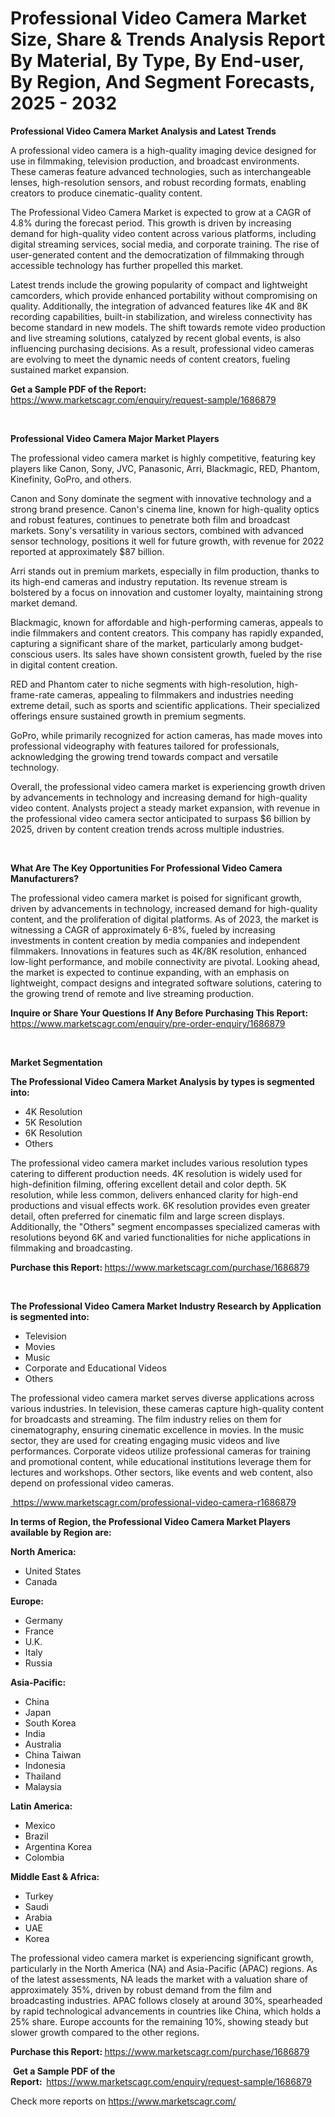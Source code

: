 <p><h1>Professional Video Camera Market Size, Share & Trends Analysis Report By Material, By Type, By End-user, By Region, And Segment Forecasts, 2025 - 2032</h1></p><p><strong>Professional Video Camera Market Analysis and Latest Trends</strong></p>
<p><p>A professional video camera is a high-quality imaging device designed for use in filmmaking, television production, and broadcast environments. These cameras feature advanced technologies, such as interchangeable lenses, high-resolution sensors, and robust recording formats, enabling creators to produce cinematic-quality content. </p><p>The Professional Video Camera Market is expected to grow at a CAGR of 4.8% during the forecast period. This growth is driven by increasing demand for high-quality video content across various platforms, including digital streaming services, social media, and corporate training. The rise of user-generated content and the democratization of filmmaking through accessible technology has further propelled this market. </p><p>Latest trends include the growing popularity of compact and lightweight camcorders, which provide enhanced portability without compromising on quality. Additionally, the integration of advanced features like 4K and 8K recording capabilities, built-in stabilization, and wireless connectivity has become standard in new models. The shift towards remote video production and live streaming solutions, catalyzed by recent global events, is also influencing purchasing decisions. As a result, professional video cameras are evolving to meet the dynamic needs of content creators, fueling sustained market expansion.</p></p>
<p><strong>Get a Sample PDF of the Report:&nbsp;</strong> <a href="https://www.marketscagr.com/enquiry/request-sample/1686879?utm_campaign=1998&utm_medium=2&utm_source=Github&utm_content=ia&utm_term=10022025&utm_id=professional-video-camera">https://www.marketscagr.com/enquiry/request-sample/1686879</a></p>
<p>&nbsp;</p>
<p><strong>Professional Video Camera Major Market Players</strong></p>
<p><p>The professional video camera market is highly competitive, featuring key players like Canon, Sony, JVC, Panasonic, Arri, Blackmagic, RED, Phantom, Kinefinity, GoPro, and others. </p><p>Canon and Sony dominate the segment with innovative technology and a strong brand presence. Canon's cinema line, known for high-quality optics and robust features, continues to penetrate both film and broadcast markets. Sony's versatility in various sectors, combined with advanced sensor technology, positions it well for future growth, with revenue for 2022 reported at approximately $87 billion.</p><p>Arri stands out in premium markets, especially in film production, thanks to its high-end cameras and industry reputation. Its revenue stream is bolstered by a focus on innovation and customer loyalty, maintaining strong market demand.</p><p>Blackmagic, known for affordable and high-performing cameras, appeals to indie filmmakers and content creators. This company has rapidly expanded, capturing a significant share of the market, particularly among budget-conscious users. Its sales have shown consistent growth, fueled by the rise in digital content creation.</p><p>RED and Phantom cater to niche segments with high-resolution, high-frame-rate cameras, appealing to filmmakers and industries needing extreme detail, such as sports and scientific applications. Their specialized offerings ensure sustained growth in premium segments.</p><p>GoPro, while primarily recognized for action cameras, has made moves into professional videography with features tailored for professionals, acknowledging the growing trend towards compact and versatile technology.</p><p>Overall, the professional video camera market is experiencing growth driven by advancements in technology and increasing demand for high-quality video content. Analysts project a steady market expansion, with revenue in the professional video camera sector anticipated to surpass $6 billion by 2025, driven by content creation trends across multiple industries.</p></p>
<p>&nbsp;</p>
<p><strong>What Are The Key Opportunities For Professional Video Camera Manufacturers?</strong></p>
<p><p>The professional video camera market is poised for significant growth, driven by advancements in technology, increased demand for high-quality content, and the proliferation of digital platforms. As of 2023, the market is witnessing a CAGR of approximately 6-8%, fueled by increasing investments in content creation by media companies and independent filmmakers. Innovations in features such as 4K/8K resolution, enhanced low-light performance, and mobile connectivity are pivotal. Looking ahead, the market is expected to continue expanding, with an emphasis on lightweight, compact designs and integrated software solutions, catering to the growing trend of remote and live streaming production.</p></p>
<p><strong>Inquire or Share Your Questions If Any Before Purchasing This Report:</strong> <a href="https://www.marketscagr.com/enquiry/pre-order-enquiry/1686879?utm_campaign=1998&utm_medium=2&utm_source=Github&utm_content=ia&utm_term=10022025&utm_id=professional-video-camera">https://www.marketscagr.com/enquiry/pre-order-enquiry/1686879</a></p>
<p>&nbsp;</p>
<p><strong>Market Segmentation</strong></p>
<p><strong>The Professional Video Camera Market Analysis by types is segmented into:</strong></p>
<p><ul><li>4K Resolution</li><li>5K Resolution</li><li>6K Resolution</li><li>Others</li></ul></p>
<p><p>The professional video camera market includes various resolution types catering to different production needs. 4K resolution is widely used for high-definition filming, offering excellent detail and color depth. 5K resolution, while less common, delivers enhanced clarity for high-end productions and visual effects work. 6K resolution provides even greater detail, often preferred for cinematic film and large screen displays. Additionally, the "Others" segment encompasses specialized cameras with resolutions beyond 6K and varied functionalities for niche applications in filmmaking and broadcasting.</p></p>
<p><strong>Purchase this Report:&nbsp;</strong><a href="https://www.marketscagr.com/purchase/1686879?utm_campaign=1998&utm_medium=2&utm_source=Github&utm_content=ia&utm_term=10022025&utm_id=professional-video-camera">https://www.marketscagr.com/purchase/1686879</a></p>
<p>&nbsp;</p>
<p><strong>The Professional Video Camera Market Industry Research by Application is segmented into:</strong></p>
<p><ul><li>Television</li><li>Movies</li><li>Music</li><li>Corporate and Educational Videos</li><li>Others</li></ul></p>
<p><p>The professional video camera market serves diverse applications across various industries. In television, these cameras capture high-quality content for broadcasts and streaming. The film industry relies on them for cinematography, ensuring cinematic excellence in movies. In the music sector, they are used for creating engaging music videos and live performances. Corporate videos utilize professional cameras for training and promotional content, while educational institutions leverage them for lectures and workshops. Other sectors, like events and web content, also depend on professional video cameras.</p></p>
<p><a href="https://www.marketscagr.com/professional-video-camera-r1686879?utm_campaign=1998&utm_medium=2&utm_source=Github&utm_content=ia&utm_term=10022025&utm_id=professional-video-camera">&nbsp;https://www.marketscagr.com/professional-video-camera-r1686879</a></p>
<p><strong>In terms of Region, the Professional Video Camera Market Players available by Region are:</strong></p>
<p>
    <p> <strong> North America: </strong>
        <ul>
            <li>United States</li>
            <li>Canada</li>
        </ul>
        </p> 
    <p> <strong> Europe: </strong>
        <ul>
            <li>Germany</li>
            <li>France</li>
            <li>U.K.</li>
            <li>Italy</li>
            <li>Russia</li>
        </ul>
        </p> 
    <p> <strong> Asia-Pacific: </strong>
        <ul>
            <li>China</li>
            <li>Japan</li>
            <li>South Korea</li>
            <li>India</li>
            <li>Australia</li>
            <li>China Taiwan</li>
            <li>Indonesia</li>
            <li>Thailand</li>
            <li>Malaysia</li>
        </ul>
        </p> 
    <p> <strong> Latin America: </strong>
        <ul>
            <li>Mexico</li>
            <li>Brazil</li>
            <li>Argentina Korea</li>
            <li>Colombia</li>
        </ul>
        </p> 
    <p> <strong> Middle East & Africa: </strong>
        <ul>
            <li>Turkey</li>
            <li>Saudi</li>
            <li>Arabia</li>
            <li>UAE</li>
            <li>Korea</li>
        </ul>
    </p>
    </p>
<p><p>The professional video camera market is experiencing significant growth, particularly in the North America (NA) and Asia-Pacific (APAC) regions. As of the latest assessments, NA leads the market with a valuation share of approximately 35%, driven by robust demand from the film and broadcasting industries. APAC follows closely at around 30%, spearheaded by rapid technological advancements in countries like China, which holds a 25% share. Europe accounts for the remaining 10%, showing steady but slower growth compared to the other regions.</p></p>
<p><strong>Purchase this Report: </strong><a href="https://www.marketscagr.com/purchase/1686879?utm_campaign=1998&utm_medium=2&utm_source=Github&utm_content=ia&utm_term=10022025&utm_id=professional-video-camera">https://www.marketscagr.com/purchase/1686879</a></p>
<p>&nbsp;<strong>Get a Sample PDF of the Report:&nbsp;&nbsp;</strong><a href="https://www.marketscagr.com/enquiry/request-sample/1686879?utm_campaign=1998&utm_medium=2&utm_source=Github&utm_content=ia&utm_term=10022025&utm_id=professional-video-camera">https://www.marketscagr.com/enquiry/request-sample/1686879</a></p>
<p><strong></strong></p>
<p>Check more reports on <a href="https://www.marketscagr.com/?utm_campaign=1998&utm_medium=2&utm_source=Github&utm_content=ia&utm_term=10022025&utm_id=professional-video-camera">https://www.marketscagr.com/</a></p>